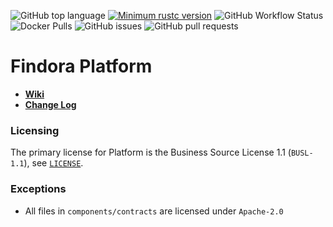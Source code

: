 ![GitHub top language](https://img.shields.io/github/languages/top/FindoraNetwork/platform)
[![Minimum rustc version](https://img.shields.io/badge/rustc-1.63+-lightgray.svg)](https://github.com/rust-random/rand#rust-version-requirements)
![GitHub Workflow Status](https://img.shields.io/github/workflow/status/FindoraNetwork/platform/Develop)
![Docker Pulls](https://img.shields.io/docker/pulls/findoranetwork/findorad)
![GitHub issues](https://img.shields.io/github/issues-raw/FindoraNetwork/platform)
![GitHub pull requests](https://img.shields.io/github/issues-pr-raw/FindoraNetwork/platform)





# Findora Platform

- [**Wiki**](https://wiki.findora.org/)
- [**Change Log**](docs/CHANGELOG.md)

### Licensing

The primary license for Platform is the Business Source License 1.1 (`BUSL-1.1`), see [`LICENSE`](./LICENSE).

### Exceptions

- All files in `components/contracts` are licensed under `Apache-2.0`
